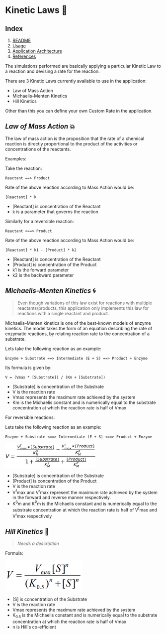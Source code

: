 # Kinetic Laws 💨

## Index

1. [README](../README.md)
2. [Usage](usage.md)
3. [Application Architecture](architecture.md)
4. [References](references.md)

The simulations performed are basically applying a particular Kinetic Law to a reaction and devising a rate for the reaction.

There are 3 Kinetic Laws currently available to use in the application:

- Law of Mass Action
- Michaelis-Menten Kinetics
- Hill Kinetics

Other than this you can define your own Custom Rate in the application.

## _Law of Mass Action_ 💥

The law of mass action is the proposition that the rate of a chemical reaction is directly proportional to the product of the activities or concentrations of the reactants.

Examples:

Take the reaction:

```
Reactant ==> Product
```

Rate of the above reaction according to Mass Action would be:

```
[Reactant] * k
```

- [Reactant] is concentration of the Reactant
- k is a parameter that governs the reaction

Similarly for a reversible reaction:

```
Reactant <==> Product
```

Rate of the above reaction according to Mass Action would be:

```
[Reactant] * k1 - [Product] * k2
```

- [Reactant] is concentration of the Reactant
- [Product] is concentration of the Product
- k1 is the forward parameter
- k2 is the backward parameter

## _Michaelis-Menten Kinetics_ 🌀

> Even though variations of this law exist for reactions with multiple reactants/products, this application only implements this law for reactions with a single reactant and product.

Michaelis–Menten kinetics is one of the best-known models of enzyme kinetics. The model takes the form of an equation describing the rate of enzymatic reactions, by relating reaction rate to the concentration of a substrate.

Lets take the following reaction as an example:

```
Enzyme + Substrate ==> Intermediate (E + S) ==> Product + Enzyme
```

Its formula is given by:

```
V = (Vmax * [Substrate]) / (Km + [Substrate])
```

- [Substrate] is concentration of the Substrate
- V is the reaction rate
- Vmax represents the maximum rate achieved by the system
- Km is the Michaelis constant and is numerically equal to the substrate concentration at which the reaction rate is half of Vmax

For reversible reactions:

Lets take the following reaction as an example:

```
Enzyme + Substrate <==> Intermediate (E + S) <==> Product + Enzyme
```

![Michaelis-Menten Reversible Formula](assets/michaelis-menten-reversible.png)

- [Substrate] is concentration of the Substrate
- [Product] is concentration of the Product
- V is the reaction rate
- V<sup>f</sup>max and V<sup>r</sup>max represent the maximum rate achieved by the system in the forward and reverse manner respectively.
- K<sup>S</sup>m and K<sup>P</sup>m is the Michaelis constant and is numerically equal to the substrate concentration at which the reaction rate is half of V<sup>f</sup>max and V<sup>r</sup>max respectively

## _Hill Kinetics_ 🌋

> _Needs a description_

Formula:

![Hill Equation](assets/hill_equation.jpg)

- [S] is concentration of the Substrate
- V is the reaction rate
- Vmax represents the maximum rate achieved by the system
- K<sub>0.5</sub> is the Michaelis constant and is numerically equal to the substrate concentration at which the reaction rate is half of Vmax
- n is Hill's co-efficient
